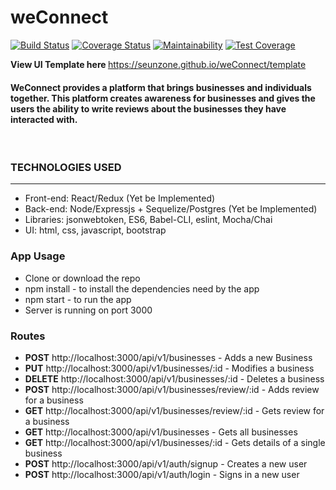 # weConnect
[![Build Status](https://travis-ci.org/seunzone/weConnect.svg?branch=develop)](https://travis-ci.org/seunzone/weConnect) [![Coverage Status](https://coveralls.io/repos/github/seunzone/weConnect/badge.svg?branch=develop)](https://coveralls.io/github/seunzone/weConnect?branch=api-fake-data) [![Maintainability](https://api.codeclimate.com/v1/badges/a5a45a1da4b3a7209757/maintainability)](https://codeclimate.com/github/seunzone/weConnect/maintainability) [![Test Coverage](https://api.codeclimate.com/v1/badges/a5a45a1da4b3a7209757/test_coverage)](https://codeclimate.com/github/seunzone/weConnect/test_coverage)


<b>View UI Template here </b>https://seunzone.github.io/weConnect/template
<h4>WeConnect provides a platform that brings businesses and individuals together. This platform creates awareness for businesses and gives the users the ability to write reviews about the businesses they have interacted with.</h4>
<br>

<h3>TECHNOLOGIES USED</h3>
<hr>
<ul>
  <li>Front-end: React/Redux (Yet be Implemented)</li>
  <li>Back-end: Node/Expressjs + Sequelize/Postgres (Yet be Implemented)</li>
  <li>Libraries: jsonwebtoken, ES6, Babel-CLI, eslint, Mocha/Chai</li>
  <li>UI: html, css, javascript, bootstrap</li>
</ul>

<h3>App Usage</h3>
<ul>
    <li>Clone or download the repo</li>
    <li>npm install - to install the dependencies need by the app</li>
    <li>npm start - to run the app</li>
    <li>Server is running on port 3000</li>
</ul>

### Routes
- **POST** http://localhost:3000/api/v1/businesses - Adds a new Business
- **PUT** http://localhost:3000/api/v1/businesses/:id - Modifies a business
- **DELETE** http://localhost:3000/api/v1/businesses/:id - Deletes a business
- **POST** http://localhost:3000/api/v1/businesses/review/:id - Adds review for a business
- **GET** http://localhost:3000/api/v1/businesses/review/:id - Gets review for a business
- **GET** http://localhost:3000/api/v1/businesses - Gets all businesses
- **GET** http://localhost:3000/api/v1/businesses/:id - Gets details of a single business
- **POST** http://localhost:3000/api/v1/auth/signup - Creates a new user
- **POST** http://localhost:3000/api/v1/auth/login - Signs in a new user
